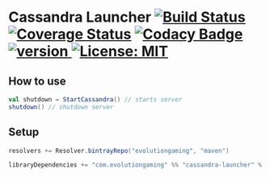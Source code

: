 # Cassandra Launcher [![Build Status](https://travis-ci.org/evolution-gaming/cassandra-launcher.svg)](https://travis-ci.org/evolution-gaming/cassandra-launcher) [![Coverage Status](https://coveralls.io/repos/evolution-gaming/cassandra-launcher/badge.svg)](https://coveralls.io/r/evolution-gaming/cassandra-launcher) [![Codacy Badge](https://api.codacy.com/project/badge/Grade/dfad9023e8394f75bbd821ae2e305476)](https://www.codacy.com/app/evolution-gaming/cassandra-launcher?utm_source=github.com&amp;utm_medium=referral&amp;utm_content=evolution-gaming/cassandra-launcher&amp;utm_campaign=Badge_Grade) [ ![version](https://api.bintray.com/packages/evolutiongaming/maven/cassandra-launcher/images/download.svg) ](https://bintray.com/evolutiongaming/maven/cassandra-launcher/_latestVersion) [![License: MIT](https://img.shields.io/badge/License-MIT-yellowgreen.svg)](https://opensource.org/licenses/MIT)

## How to use

```scala
val shutdown = StartCassandra() // starts server
shutdown() // shutdown server
```

## Setup

```scala
resolvers += Resolver.bintrayRepo("evolutiongaming", "maven")

libraryDependencies += "com.evolutiongaming" %% "cassandra-launcher" % "0.0.1"
```
